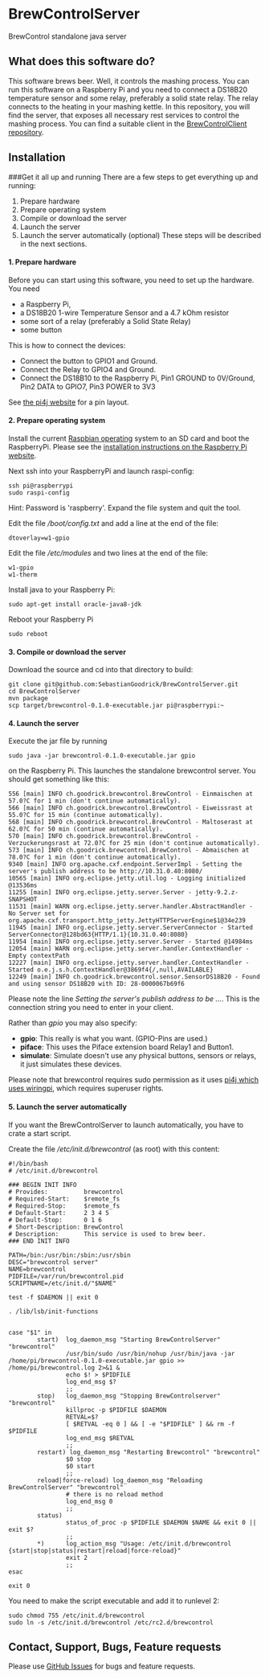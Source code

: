 # BrewControlServer
BrewControl standalone java server

## What does this software do?
This software brews beer. Well, it controls the mashing process. You can run this software on a Raspberry Pi and you need to connect a DS18B20 temperature sensor and some relay, preferably a solid state relay. The relay connects to the heating in your mashing kettle.
In this repository, you will find the server, that exposes all necessary rest services to control the mashing process. You can find a suitable client in the [BrewControlClient repository][BrewControlClient]. 

## Installation

###Get it all up and running
There are a few steps to get everything up and running:
1. Prepare hardware
2. Prepare operating system
3. Compile or download the server
4. Launch the server
5. Launch the server automatically (optional)
These steps will be described in the next sections.

#### 1. Prepare hardware

Before you can start using this software, you need to set up the hardware. You  need
* a Raspberry Pi,
* a DS18B20 1-wire Temperature Sensor and a 4.7 kOhm resistor
* some sort of a relay (preferably a Solid State Relay)
* some button

This is how to connect the devices:
* Connect the button to GPIO1 and Ground.
* Connect the Relay to GPIO4 and Ground.
* Connect the DS18B10 to the Raspberry Pi, Pin1 GROUND to 0V/Ground, Pin2 DATA  to GPIO7, Pin3 POWER to 3V3

See [the pi4j website][pi4j] for a pin layout.

#### 2. Prepare operating system
 
Install the current [Raspbian operating][raspbian] system to an SD card and boot the 
RaspberryPi. Please see the [installation instructions on the Raspberry Pi website][raspinstall].

Next ssh into your RaspberryPi and launch raspi-config:
```
ssh pi@raspberrypi
sudo raspi-config
```
Hint: Password is 'raspberry'. 
Expand the file system and quit the tool.

Edit the file */boot/config.txt* and add a line at the end of the file:
```
dtoverlay=w1-gpio 
```

Edit the file */etc/modules* and two lines at the end of the file:
```
w1-gpio
w1-therm
```

Install java to your Raspberry Pi:
```
sudo apt-get install oracle-java8-jdk
```

Reboot your Raspberry Pi
```
sudo reboot
```

#### 3. Compile or download the server

Download the source and cd into that directory to build:
```
git clone git@github.com:SebastianGoodrick/BrewControlServer.git
cd BrewControlServer
mvn package
scp target/brewcontrol-0.1.0-executable.jar pi@raspberrypi:~
```

#### 4. Launch the server

Execute the jar file by running
 
```
sudo java -jar brewcontrol-0.1.0-executable.jar gpio
```

on the Raspberry Pi. This launches the standalone brewcontrol server. You should get something like this:
```
556 [main] INFO ch.goodrick.brewcontrol.BrewControl - Einmaischen at 57.0?C for 1 min (don't continue automatically).
566 [main] INFO ch.goodrick.brewcontrol.BrewControl - Eiweissrast at 55.0?C for 15 min (continue automatically).
568 [main] INFO ch.goodrick.brewcontrol.BrewControl - Maltoserast at 62.0?C for 50 min (continue automatically).
570 [main] INFO ch.goodrick.brewcontrol.BrewControl - Verzuckerungsrast at 72.0?C for 25 min (don't continue automatically).
573 [main] INFO ch.goodrick.brewcontrol.BrewControl - Abmaischen at 78.0?C for 1 min (don't continue automatically).
9340 [main] INFO org.apache.cxf.endpoint.ServerImpl - Setting the server's publish address to be http://10.31.0.40:8080/
10565 [main] INFO org.eclipse.jetty.util.log - Logging initialized @13536ms
11255 [main] INFO org.eclipse.jetty.server.Server - jetty-9.2.z-SNAPSHOT
11531 [main] WARN org.eclipse.jetty.server.handler.AbstractHandler - No Server set for org.apache.cxf.transport.http_jetty.JettyHTTPServerEngine$1@34e239
11945 [main] INFO org.eclipse.jetty.server.ServerConnector - Started ServerConnector@128bd63{HTTP/1.1}{10.31.0.40:8080}
11954 [main] INFO org.eclipse.jetty.server.Server - Started @14984ms
12054 [main] WARN org.eclipse.jetty.server.handler.ContextHandler - Empty contextPath
12227 [main] INFO org.eclipse.jetty.server.handler.ContextHandler - Started o.e.j.s.h.ContextHandler@3869f4{/,null,AVAILABLE}
12249 [main] INFO ch.goodrick.brewcontrol.sensor.SensorDS18B20 - Found and using sensor DS18B20 with ID: 28-0000067b69f6
```

Please note the line *Setting the server's publish address to be ...*. This is the connection string you need to enter in your client. 

Rather than *gpio* you may also specify:
* **gpio**: This really is what you want. (GPIO-Pins are used.)
* **piface**: This uses the Piface extension board Relay1 and Button1.
* **simulate**:  Simulate doesn't use any physical buttons, sensors or relays, it just simulates these devices.

Please note that brewcontrol requires sudo permission as it uses [pi4j which
uses wiringpi][pi4jsudo], which requires superuser rights.

#### 5. Launch the server automatically
If you want the BrewControlServer to launch automatically, you have to crate a start script.

Create the file */etc/init.d/brewcontrol* (as root) with this content:
```
#!/bin/bash
# /etc/init.d/brewcontrol

### BEGIN INIT INFO
# Provides:          brewcontrol
# Required-Start:    $remote_fs
# Required-Stop:     $remote_fs
# Default-Start:     2 3 4 5
# Default-Stop:      0 1 6
# Short-Description: BrewControl
# Description:       This service is used to brew beer.
### END INIT INFO

PATH=/bin:/usr/bin:/sbin:/usr/sbin
DESC="brewcontrol server"
NAME=brewcontrol
PIDFILE=/var/run/brewcontrol.pid
SCRIPTNAME=/etc/init.d/"$NAME"

test -f $DAEMON || exit 0

. /lib/lsb/init-functions


case "$1" in
        start)  log_daemon_msg "Starting BrewControlServer" "brewcontrol"
                /usr/bin/sudo /usr/bin/nohup /usr/bin/java -jar /home/pi/brewcontrol-0.1.0-executable.jar gpio >> /home/pi/brewcontrol.log 2>&1 &
                echo $! > $PIDFILE
                log_end_msg $?
                ;;
        stop)   log_daemon_msg "Stopping BrewControlserver" "brewcontrol"
                killproc -p $PIDFILE $DAEMON
                RETVAL=$?
                [ $RETVAL -eq 0 ] && [ -e "$PIDFILE" ] && rm -f $PIDFILE
                log_end_msg $RETVAL
                ;;
        restart) log_daemon_msg "Restarting Brewcontrol" "brewcontrol"
                $0 stop
                $0 start
                ;;
        reload|force-reload) log_daemon_msg "Reloading BrewControlServer" "brewcontrol"
                # there is no reload method
                log_end_msg 0
                ;;
        status)
                status_of_proc -p $PIDFILE $DAEMON $NAME && exit 0 || exit $?
                ;;
        *)      log_action_msg "Usage: /etc/init.d/brewcontrol {start|stop|status|restart|reload|force-reload}"
                exit 2
                ;;
esac

exit 0

```
You need to make the script executable and add it to runlevel 2:
```
sudo chmod 755 /etc/init.d/brewcontrol
sudo ln -s /etc/init.d/brewcontrol /etc/rc2.d/brewcontrol
```

## Contact, Support, Bugs, Feature requests
Please use [GitHub Issues][issues] for bugs and feature requests.

[raspberry]: http://raspberrypi.org
[pi4j]: http://pi4j.com/pins/model-b-rev2.html
[pi4jsudo]: http://pi4j.com/faq.html#permissions
[issues]: https://github.com/SebastianGoodrick/BrewControlServer/issues
[raspbian]: https://www.raspberrypi.org/downloads/
[raspinstall]: https://www.raspberrypi.org/documentation/installation/installing-images/README.md
[BrewControlClient]: https://github.com/SebastianGoodrick/BrewControlClient